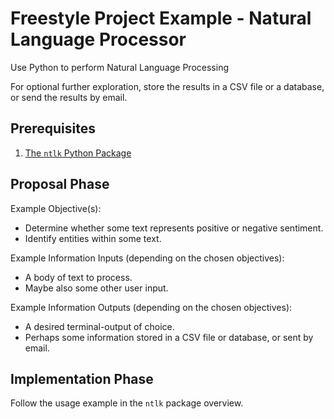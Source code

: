 # Freestyle Project Example - Natural Language Processor

Use Python to perform Natural Language Processing

For optional further exploration, store the results in a CSV file or a database, or send the results by email.

## Prerequisites

  1. [The `ntlk` Python Package](/notes/programming-languages/python/packages/nltk.md)

## Proposal Phase

Example Objective(s):

  + Determine whether some text represents positive or negative sentiment.
  + Identify entities within some text.

Example Information Inputs (depending on the chosen objectives):

  + A body of text to process.
  + Maybe also some other user input.

Example Information Outputs (depending on the chosen objectives):

  + A desired terminal-output of choice.
  + Perhaps some information stored in a CSV file or database, or sent by email.

## Implementation Phase

Follow the usage example in the `ntlk` package overview.
